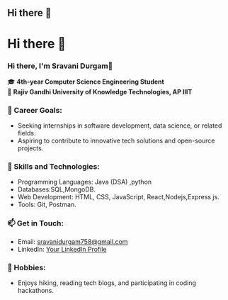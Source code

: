 ## Hi there 👋

<!--
**sravanidurgam/SravaniDurgam** is a ✨ _special_ ✨ repository because its `README.md` (this file) appears on your GitHub profile.

Here are some ideas to get you started:

- 🔭 I’m currently working on ...
- 🌱 I’m currently learning ...
- 👯 I’m looking to collaborate on ...
- 🤔 I’m looking for help with ...
- 💬 Ask me about ...
- 📫 How to reach me: ...
- 😄 Pronouns: ...
- ⚡ Fun fact: ...
-->
# Hi there 👋

### Hi there, I'm Sravani Durgam👋

🎓 **4th-year Computer Science Engineering Student**  
📍 **Rajiv Gandhi University of Knowledge Technologies, AP IIIT**

### 🌟 Career Goals:
- Seeking internships in software development, data science, or related fields.
- Aspiring to contribute to innovative tech solutions and open-source projects.

### 🔧 Skills and Technologies:
- Programming Languages: Java (DSA) ,python
- Databases:SQL,MongoDB.
- Web Development: HTML, CSS, JavaScript, React,Nodejs,Express js.
- Tools: Git, Postman.

### 📫 Get in Touch:
- Email: [sravanidurgam758@gmail.com](mailto:sravanidurgam758@gmail.com)
- LinkedIn: [Your LinkedIn Profile](https://www.linkedin.com/in/yourprofile)

### 🌱 Hobbies:
- Enjoys hiking, reading tech blogs, and participating in coding hackathons.


